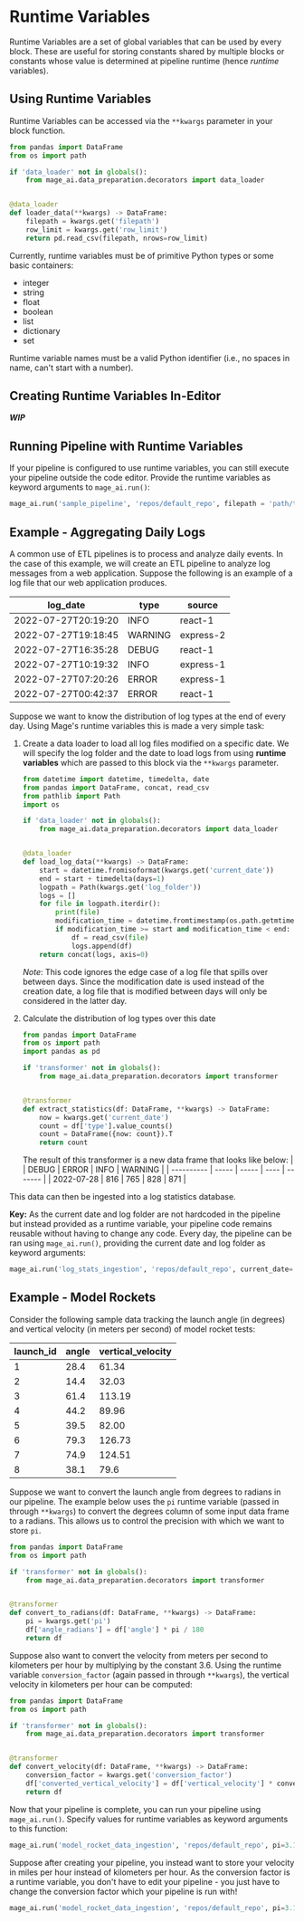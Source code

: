 # Runtime Variables
Runtime Variables are a set of global variables that can be used by every block. These are useful for storing constants shared by multiple blocks or constants whose value is determined at pipeline runtime (hence _runtime_ variables).

## Using Runtime Variables

Runtime Variables can be accessed via the `**kwargs` parameter in your block function.

```python
from pandas import DataFrame
from os import path

if 'data_loader' not in globals():
    from mage_ai.data_preparation.decorators import data_loader


@data_loader
def loader_data(**kwargs) -> DataFrame:
    filepath = kwargs.get('filepath')
    row_limit = kwargs.get('row_limit')
    return pd.read_csv(filepath, nrows=row_limit)
```

Currently, runtime variables must be of primitive Python types or some basic containers:
- integer
- string
- float
- boolean
- list
- dictionary
- set

Runtime variable names must be a valid Python identifier (i.e., no spaces in name, can't start with a number).

## Creating Runtime Variables In-Editor

**_WIP_**

## Running Pipeline with Runtime Variables

If your pipeline is configured to use runtime variables, you can still execute your pipeline outside the code editor. Provide the runtime variables as keyword arguments to `mage_ai.run()`:

```python
mage_ai.run('sample_pipeline', 'repos/default_repo', filepath = 'path/to/my/file.csv', row_limit=1000)
```

## Example - Aggregating Daily Logs
A common use of ETL pipelines is to process and analyze daily events. In the case of this example, we will create an ETL pipeline to analyze log messages from a web application. Suppose the following is an example of a log file that our web application produces.

| log_date            | type    | source    |
| ------------------- | ------- | --------- |
| 2022-07-27T20:19:20 | INFO    | react-1   |
| 2022-07-27T19:18:45 | WARNING | express-2 |
| 2022-07-27T16:35:28 | DEBUG   | react-1   |
| 2022-07-27T10:19:32 | INFO    | express-1 |
| 2022-07-27T07:20:26 | ERROR   | express-1 |
| 2022-07-27T00:42:37 | ERROR   | react-1   |

Suppose we want to know the distribution of log types at the end of every day. Using Mage's runtime variables this is made a very simple task:
1. Create a data loader to load all log files modified on a specific date. We will specify the log folder and the date to load logs from using **runtime variables** which are passed to this block via the `**kwargs` parameter.
    ```python
    from datetime import datetime, timedelta, date
    from pandas import DataFrame, concat, read_csv
    from pathlib import Path
    import os

    if 'data_loader' not in globals():
        from mage_ai.data_preparation.decorators import data_loader


    @data_loader
    def load_log_data(**kwargs) -> DataFrame:
        start = datetime.fromisoformat(kwargs.get('current_date'))
        end = start + timedelta(days=1)
        logpath = Path(kwargs.get('log_folder'))
        logs = []
        for file in logpath.iterdir():
            print(file)
            modification_time = datetime.fromtimestamp(os.path.getmtime(file))
            if modification_time >= start and modification_time < end:
                df = read_csv(file)
                logs.append(df)
        return concat(logs, axis=0)
    ```
    *Note*: This code ignores the edge case of a log file that spills over between days. Since the modification date is used instead of the creation date, a log file that is modified between days will only be considered in the latter day.
2. Calculate the distribution of log types over this date
    ```python
    from pandas import DataFrame
    from os import path
    import pandas as pd

    if 'transformer' not in globals():
        from mage_ai.data_preparation.decorators import transformer


    @transformer
    def extract_statistics(df: DataFrame, **kwargs) -> DataFrame:
        now = kwargs.get('current_date')
        count = df['type'].value_counts()
        count = DataFrame({now: count}).T
        return count
    ```

    The result of this transformer is a new data frame that looks like below:
    |            | DEBUG | ERROR | INFO | WARNING |
    | ---------- | ----- | ----- | ---- | ------- |
    | 2022-07-28 | 816   | 765   | 828  | 871     |

This data can then be ingested into a log statistics database.

**Key:** As the current date and log folder are not hardcoded in the pipeline but instead provided as a runtime variable, your pipeline code remains reusable without having to change any code. Every day, the pipeline can be ran using `mage_ai.run()`, providing the current date and log folder as keyword arguments:

```python
mage_ai.run('log_stats_ingestion', 'repos/default_repo', current_date='2022-07-29', log_folder='logs/webapp')
```

## Example - Model Rockets
Consider the following sample data tracking the launch angle (in degrees) and vertical velocity (in meters per second) of model rocket tests:

| launch_id | angle | vertical_velocity |
| --------- | ----- | ----------------- |
| 1         | 28.4  | 61.34             |
| 2         | 14.4  | 32.03             |
| 3         | 61.4  | 113.19            |
| 4         | 44.2  | 89.96             |
| 5         | 39.5  | 82.00             |
| 6         | 79.3  | 126.73            |
| 7         | 74.9  | 124.51            |
| 8         | 38.1  | 79.6              |


Suppose we want to convert the launch angle from degrees to radians in our pipeline. The example below uses the `pi` runtime variable (passed in through `**kwargs`) to convert the degrees column of some input data frame to a radians. This allows us to control the precision with which we want to store `pi`.

```python
from pandas import DataFrame
from os import path

if 'transformer' not in globals():
    from mage_ai.data_preparation.decorators import transformer


@transformer
def convert_to_radians(df: DataFrame, **kwargs) -> DataFrame:
    pi = kwargs.get('pi')
    df['angle_radians'] = df['angle'] * pi / 180
    return df
```

Suppose also want to convert the velocity from meters per second to kilometers per hour by multiplying by the constant 3.6. Using the runtime variable `conversion_factor` (again passed in through `**kwargs`), the vertical velocity in kilometers per hour can be computed:

```python
from pandas import DataFrame
from os import path

if 'transformer' not in globals():
    from mage_ai.data_preparation.decorators import transformer


@transformer
def convert_velocity(df: DataFrame, **kwargs) -> DataFrame:
    conversion_factor = kwargs.get('conversion_factor')
    df['converted_vertical_velocity'] = df['vertical_velocity'] * conversion_factor
    return df
```
Now that your pipeline is complete, you can run your pipeline using `mage_ai.run()`. Specify values for runtime variables as keyword arguments to this function:

```python
mage_ai.run('model_rocket_data_ingestion', 'repos/default_repo', pi=3.1415, conversion_factor=3.6)
```
Suppose after creating your pipeline, you instead want to store your velocity in miles per hour instead of kilometers per hour. As the conversion factor is a runtime variable, you don't have to edit your pipeline - you just have to change the conversion factor which your pipeline is run with!

```python
mage_ai.run('model_rocket_data_ingestion', 'repos/default_repo', pi=3.1415, conversion_factor=2.24)
```